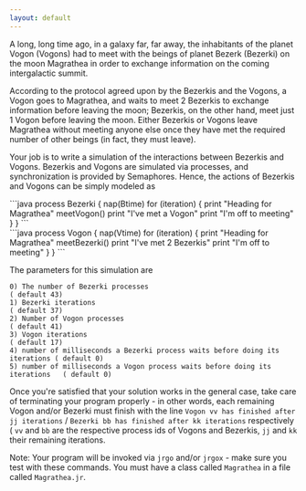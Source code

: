 ```yaml
---
layout: default
---
```


A long, long time ago, in a galaxy far, far away, the inhabitants of the planet Vogon (Vogons) had to meet
with the beings of planet Bezerk (Bezerki) on the moon Magrathea in order to exchange information on the
coming intergalactic summit.

According to the protocol agreed upon by the Bezerkis and the Vogons, a Vogon goes to Magrathea, and
waits to meet 2 Bezerkis to exchange information before leaving the moon; Bezerkis, on the other hand,
meet just 1 Vogon before leaving the moon. Either Bezerkis or Vogons leave Magrathea without meeting
anyone else once they have met the required number of other beings (in fact, they must leave).

Your job is to write a simulation of the interactions between Bezerkis and Vogons. Bezerkis and Vogons
are simulated via processes, and synchronization is provided by Semaphores. Hence, the actions of Bezerkis
and Vogons can be simply modeled as

<div>
<div class="leftCol">
```java
process Bezerki {
  nap(Btime)
  for (iteration) {
    print "Heading for Magrathea"
    meetVogon()
    print "I've met a Vogon"
    print "I'm off to meeting"
  }
}
```
</div>
<div class="rightCol">
</div>
```java
process Vogon {
  nap(Vtime)
  for (iteration) {
    print "Heading for Magrathea"
    meetBezerki()
    print "I've met 2 Bezerkis"
    print "I'm off to meeting"
  }
}
```
</div>

The parameters for this simulation are
```
0) The number of Bezerki processes                                            ( default 43)
1) Bezerki iterations                                                         ( default 37)
2) Number of Vogon processes                                                  ( default 41)
3) Vogon iterations                                                           ( default 17)
4) number of milliseconds a Bezerki process waits before doing its iterations ( default 0)
5) number of milliseconds a Vogon process waits before doing its iterations   ( default 0)
```

Once you're satisfied that your solution works in the general case, take care of terminating your program
properly - in other words, each remaining Vogon and/or Bezerki must finish with the line `Vogon vv has
finished after jj iterations` / `Bezerki bb has finished after kk iterations` respectively ( `vv`
and `bb` are the respective process ids of Vogons and Bezerkis, `jj` and `kk` their remaining iterations.

Note: Your program will be invoked via `jrgo` and/or `jrgox` - make sure you test with these commands. You
must have a class called `Magrathea` in a file called `Magrathea.jr`.
